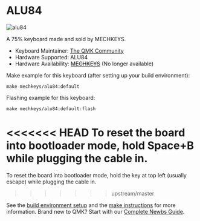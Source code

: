 # ALU84

![alu84](https://i.imgur.com/wBfazDch.jpg)

A 75% keyboard made and sold by MECHKEYS.

* Keyboard Maintainer: [The QMK Community](https://github.com/qmk)
* Hardware Supported: ALU84
* Hardware Availability: [~~MECHKEYS~~](https://mechkeys.ca) (No longer available)

Make example for this keyboard (after setting up your build environment):

    make mechkeys/alu84:default

Flashing example for this keyboard:

    make mechkeys/alu84:default:flash

<<<<<<< HEAD
To reset the board into bootloader mode, hold Space+B while plugging the cable in.
=======
To reset the board into bootloader mode, hold the key at top left (usually escape) while plugging the cable in.
>>>>>>> upstream/master

See the [build environment setup](https://docs.qmk.fm/#/getting_started_build_tools) and the [make instructions](https://docs.qmk.fm/#/getting_started_make_guide) for more information. Brand new to QMK? Start with our [Complete Newbs Guide](https://docs.qmk.fm/#/newbs).

